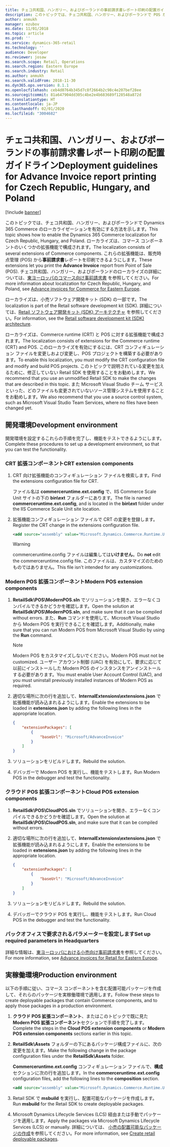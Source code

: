 ```yaml
---
title: チェコ共和国、ハンガリー、およびポーランドの事前請求書レポート印刷の配置ガイドライン
description: このトピックでは、チェコ共和国、ハンガリー、およびポーランドで POS から事前請求書の印刷を有効にするコマース コンポーネントの拡張機能を作成する方法について説明します。
author: anmukh
manager: ezubov
ms.date: 11/01/2018
ms.topic: article
ms.prod: ''
ms.service: dynamics-365-retail
ms.technology: ''
audience: Developer
ms.reviewer: josaw
ms.search.scope: Retail, Operations
ms.search.region: Eastern Europe
ms.search.industry: Retail
ms.author: anmukh
ms.search.validFrom: 2018-11-30
ms.dyn365.ops.version: 8.1.1
ms.openlocfilehash: ceb4d0764b345d7c8f2664b2c98c4e207bef28ee
ms.sourcegitcommit: 81a647904dd305c4be2e4b683689f128548a872d
ms.translationtype: HT
ms.contentlocale: ja-JP
ms.lasthandoff: 02/01/2020
ms.locfileid: "3004682"
---
```

# <a name="deployment-guidelines-for-advance-invoice-report-printing-for-czech-republic-hungary-and-poland"></a><span data-ttu-id="6d888-103">チェコ共和国、ハンガリー、およびポーランドの事前請求書レポート印刷の配置ガイドライン</span><span class="sxs-lookup"><span data-stu-id="6d888-103">Deployment guidelines for Advance Invoice report printing for Czech Republic, Hungary, and Poland</span></span>

[!include [banner](../includes/banner.md)]


<span data-ttu-id="6d888-104">このトピックでは、チェコ共和国、ハンガリー、およびポーランドで Dynamics 365 Commerce のローカライゼーションを有効にする方法を示します。</span><span class="sxs-lookup"><span data-stu-id="6d888-104">This topic shows how to enable the Dynamics 365 Commerce localization for Czech Republic, Hungary, and Poland.</span></span> <span data-ttu-id="6d888-105">ローカライズは、コマース コンポーネントのいくつかの拡張機能で構成されます。</span><span class="sxs-lookup"><span data-stu-id="6d888-105">The localization consists of several extensions of Commerce components.</span></span> <span data-ttu-id="6d888-106">これらの拡張機能は、販売時点管理 (POS) から**事前請求書**レポートを印刷できるようにします。</span><span class="sxs-lookup"><span data-stu-id="6d888-106">These extensions let you print the **Advance Invoice** report from Point of Sale (POS).</span></span> <span data-ttu-id="6d888-107">チェコ共和国、ハンガリー、およびポーランドのローカライズの詳細については、[東ヨーロッパのコマース向け事前請求書](./emea-eeu-advance-invoices-for-retail.md) を参照してください。</span><span class="sxs-lookup"><span data-stu-id="6d888-107">For more information about localization for Czech Republic, Hungary, and Poland, see [Advance invoices for Commerce for Eastern Europe](./emea-eeu-advance-invoices-for-retail.md).</span></span>

<span data-ttu-id="6d888-108">ローカライズは、小売ソフトウェア開発キット (SDK) の一部です。</span><span class="sxs-lookup"><span data-stu-id="6d888-108">The localization is part of the Retail software development kit (SDK).</span></span> <span data-ttu-id="6d888-109">詳細については、[Retail ソフトウェア開発キット (SDK) アーキテクチャ](../dev-itpro/retail-sdk/retail-sdk-overview.md) を参照してください。</span><span class="sxs-lookup"><span data-stu-id="6d888-109">For information, see the [Retail software development kit (SDK) architecture](../dev-itpro/retail-sdk/retail-sdk-overview.md).</span></span>

<span data-ttu-id="6d888-110">ローカライズは、Commerce runtime (CRT) と POS に対する拡張機能で構成されます。</span><span class="sxs-lookup"><span data-stu-id="6d888-110">The localization consists of extensions for the Commerce runtime (CRT) and POS.</span></span> <span data-ttu-id="6d888-111">このローカライズを有効にするには、CRT コンフィギュレーション ファイルを変更しおよび変更し、POS プロジェクトを構築する必要があります。</span><span class="sxs-lookup"><span data-stu-id="6d888-111">To enable this localization, you must modify the CRT configuration file and modify and build POS projects.</span></span> <span data-ttu-id="6d888-112">このトピックで説明されている変更を加えるために、修正していない Retail SDK を使用することをお勧めします。</span><span class="sxs-lookup"><span data-stu-id="6d888-112">We recommend that you use an unmodified Retail SDK to make the changes that are described in this topic.</span></span> <span data-ttu-id="6d888-113">また Microsoft Visual Studio チーム サービスといった、どのファイルも変更されていないソース管理システムを使用することをお勧めします。</span><span class="sxs-lookup"><span data-stu-id="6d888-113">We also recommend that you use a source control system, such as Microsoft Visual Studio Team Services, where no files have been changed yet.</span></span>

## <a name="development-environment"></a><span data-ttu-id="6d888-114">開発環境</span><span class="sxs-lookup"><span data-stu-id="6d888-114">Development environment</span></span>

<span data-ttu-id="6d888-115">開発環境を設定するこれらの手順を完了し、機能をテストできるようにします。</span><span class="sxs-lookup"><span data-stu-id="6d888-115">Complete these procedures to set up a development environment, so that you can test the functionality.</span></span>

### <a name="crt-extension-components"></a><span data-ttu-id="6d888-116">CRT 拡張コンポーネント</span><span class="sxs-lookup"><span data-stu-id="6d888-116">CRT extension components</span></span>

1. <span data-ttu-id="6d888-117">CRT 向け拡張機能のコンフィギュレーション ファイルを検索します。</span><span class="sxs-lookup"><span data-stu-id="6d888-117">Find the extensions configuration file for CRT.</span></span>

    <span data-ttu-id="6d888-118">ファイル名は **commerceruntime.ext.config** で、IIS Commerce Scale Unit サイトの下の **bin\\ext** フォルダーにあります。</span><span class="sxs-lookup"><span data-stu-id="6d888-118">The file is named **commerceruntime.ext.config**, and is located in the **bin\\ext** folder under the IIS Commerce Scale Unit site location.</span></span>

2. <span data-ttu-id="6d888-119">拡張機能コンフィギュレーション ファイルで CRT の変更を登録します。</span><span class="sxs-lookup"><span data-stu-id="6d888-119">Register the CRT change in the extensions configuration file.</span></span>

    ``` xml
    <add source="assembly" value="Microsoft.Dynamics.Commerce.Runtime.UseAdvanceInvoice" />
    ```

    > [!WARNING]
    > <span data-ttu-id="6d888-120">commerceruntime.config ファイルは編集しては**いけません**。</span><span class="sxs-lookup"><span data-stu-id="6d888-120">Do **not** edit the commerceruntime.config file.</span></span> <span data-ttu-id="6d888-121">このファイルは、カスタマイズのためのものではありません。</span><span class="sxs-lookup"><span data-stu-id="6d888-121">This file isn't intended for any customizations.</span></span>

### <a name="modern-pos-extension-components"></a><span data-ttu-id="6d888-122">Modern POS 拡張コンポーネント</span><span class="sxs-lookup"><span data-stu-id="6d888-122">Modern POS extension components</span></span>

1. <span data-ttu-id="6d888-123">**RetailSdk\\POS\\ModernPOS.sln** でソリューションを開き、エラーなくコンパイルできるかどうかを確認します。</span><span class="sxs-lookup"><span data-stu-id="6d888-123">Open the solution at **RetailSdk\\POS\\ModernPOS.sln**, and make sure that it can be compiled without errors.</span></span> <span data-ttu-id="6d888-124">また、**Run** コマンドを使用して、Microsoft Visual Studio から Modern POS を実行できることを確認します。</span><span class="sxs-lookup"><span data-stu-id="6d888-124">Additionally, make sure that you can run Modern POS from Microsoft Visual Studio by using the **Run** command.</span></span>

    > [!NOTE]
    > <span data-ttu-id="6d888-125">Modern POS をカスタマイズしないでください。</span><span class="sxs-lookup"><span data-stu-id="6d888-125">Modern POS must not be customized.</span></span> <span data-ttu-id="6d888-126">ユーザー アカウント制御 (UAC) を有効にして、要求に応じて以前にインストールした Modern POS のインスタンスをアンインストールする必要があります。</span><span class="sxs-lookup"><span data-stu-id="6d888-126">You must enable User Account Control (UAC), and you must uninstall previously installed instances of Modern POS as required.</span></span>

2. <span data-ttu-id="6d888-127">適切な場所に次の行を追加して、**InternalExtensions\extensions.json** で拡張機能が読み込まれるようにします。</span><span class="sxs-lookup"><span data-stu-id="6d888-127">Enable the extensions to be loaded in **extensions.json** by adding the following lines in the appropriate location.</span></span>

    ``` json
    {
        "extensionPackages": [
            {
                "baseUrl": "Microsoft/AdvanceInvoice"
            }
        ]
    }
    ```

3. <span data-ttu-id="6d888-128">ソリューションをリビルドします。</span><span class="sxs-lookup"><span data-stu-id="6d888-128">Rebuild the solution.</span></span>
4. <span data-ttu-id="6d888-129">デバッガーで Modern POS を実行し、機能をテストします。</span><span class="sxs-lookup"><span data-stu-id="6d888-129">Run Modern POS in the debugger and test the functionality.</span></span>

### <a name="cloud-pos-extension-components"></a><span data-ttu-id="6d888-130">クラウド POS 拡張コンポーネント</span><span class="sxs-lookup"><span data-stu-id="6d888-130">Cloud POS extension components</span></span>

1. <span data-ttu-id="6d888-131">**RetailSdk\\POS\\CloudPOS.sln** でソリューションを開き、エラーなくコンパイルできるかどうかを確認します。</span><span class="sxs-lookup"><span data-stu-id="6d888-131">Open the solution at **RetailSdk\\POS\\CloudPOS.sln**, and make sure that it can be compiled without errors.</span></span>
2. <span data-ttu-id="6d888-132">適切な場所に次の行を追加して、**InternalExtensions\extensions.json** で拡張機能が読み込まれるようにします。</span><span class="sxs-lookup"><span data-stu-id="6d888-132">Enable the extensions to be loaded in **extensions.json** by adding the following lines in the appropriate location.</span></span>

    ``` json
    {
        "extensionPackages": [
            {
                "baseUrl": "Microsoft/AdvanceInvoice"
            }
        ]
    }
    ```

3. <span data-ttu-id="6d888-133">ソリューションをリビルドします。</span><span class="sxs-lookup"><span data-stu-id="6d888-133">Rebuild the solution.</span></span>
4. <span data-ttu-id="6d888-134">デバッガーでクラウド POS を実行し、機能をテストします。</span><span class="sxs-lookup"><span data-stu-id="6d888-134">Run Cloud POS in the debugger and test the functionality.</span></span>

### <a name="set-up-required-parameters-in-headquarters"></a><span data-ttu-id="6d888-135">バックオフィスで要求されるパラメーターを設定します</span><span class="sxs-lookup"><span data-stu-id="6d888-135">Set up required parameters in Headquarters</span></span>

<span data-ttu-id="6d888-136">詳細な情報は、[東ヨーロッパにおける小売向け事前請求書](./emea-eeu-advance-invoices-for-retail.md)を参照してください。</span><span class="sxs-lookup"><span data-stu-id="6d888-136">For more information, see [Advance invoices for Retail for Eastern Europe](./emea-eeu-advance-invoices-for-retail.md).</span></span>

## <a name="production-environment"></a><span data-ttu-id="6d888-137">実稼働環境</span><span class="sxs-lookup"><span data-stu-id="6d888-137">Production environment</span></span>

<span data-ttu-id="6d888-138">以下の手順に従い、コマース コンポーネントを含む配置可能パッケージを作成して、それらのパッケージを実稼働環境で適用します。</span><span class="sxs-lookup"><span data-stu-id="6d888-138">Follow these steps to create deployable packages that contain Commerce components, and to apply those packages in a production environment.</span></span>

1. <span data-ttu-id="6d888-139">**クラウド POS 拡張コンポーネント**、またはこのトピックで既に見た**Modern POS 拡張コンポーネント**セクションで手順を完了します。</span><span class="sxs-lookup"><span data-stu-id="6d888-139">Complete the steps in the **Cloud POS extension components** or **Modern POS extension components** sections earlier in this topic.</span></span>
2. <span data-ttu-id="6d888-140">**RetailSdk\\Assets** フォルダーの下にあるパッケージ構成ファイルに、次の変更を加えます。</span><span class="sxs-lookup"><span data-stu-id="6d888-140">Make the following change in the package configuration files under the **RetailSdk\\Assets** folder.</span></span>

    <span data-ttu-id="6d888-141">**Commerceruntime.ext.config** コンフィギュレーション ファイルで、**構成**セクションに次の行を追加します。</span><span class="sxs-lookup"><span data-stu-id="6d888-141">In the **commerceruntime.ext.config** configuration files, add the following lines to the **composition** section.</span></span>

    ``` xml
    <add source="assembly" value="Microsoft.Dynamics.Commerce.Runtime.UseAdvanceInvoice" />
    ```

3. <span data-ttu-id="6d888-142">Retail SDK で **msbuild** を実行し、配置可能なパッケージを作成します。</span><span class="sxs-lookup"><span data-stu-id="6d888-142">Run **msbuild** for the Retail SDK to create deployable packages.</span></span>
4. <span data-ttu-id="6d888-143">Microsoft Dynamics Lifecycle Services (LCS) 経由または手動でパッケージを適用します。</span><span class="sxs-lookup"><span data-stu-id="6d888-143">Apply the packages via Microsoft Dynamics Lifecycle Services (LCS) or manually.</span></span> <span data-ttu-id="6d888-144">詳細については、 [小売の配置可能なパッケージの作成](../dev-itpro/retail-sdk/retail-sdk-packaging.md)を参照してください。</span><span class="sxs-lookup"><span data-stu-id="6d888-144">For more information, see [Create retail deployable packages](../dev-itpro/retail-sdk/retail-sdk-packaging.md).</span></span>
